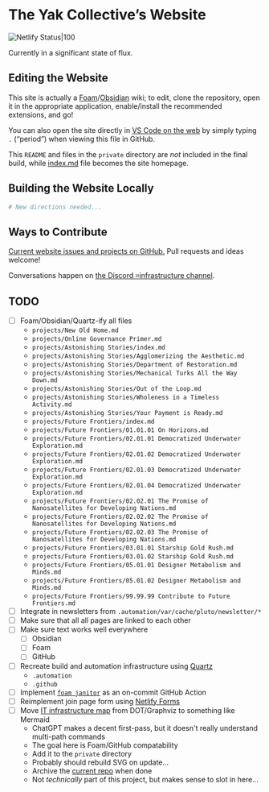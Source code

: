# The Yak Collective’s Website
![Netlify Status|100](https://api.netlify.com/api/v1/badges/943ff646-41b6-4b4b-ab86-a891698c72c7/deploy-status)

Currently in a significant state of flux.

## Editing the Website
This site is actually a [Foam](https://foambubble.github.io/foam/)/[Obsidian](https://obsidian.md) wiki; to edit, clone the repository, open it in the appropriate application, enable/install the recommended extensions, and go!

You can also open the site directly in [VS Code on the web](https://vscode.dev/) by simply typing `.` (“period”) when viewing this file in GitHub.

This `README` and files in the `private` directory are *not* included in the final build, while [index.md](../index.md) file becomes the site homepage.

## Building the Website Locally
```bash
# New directions needed...
```

## Ways to Contribute
[Current website issues and projects on GitHub.](https://github.com/The-Yak-Collective/yakcollective/issues) Pull requests and ideas welcome!

Conversations happen on [the Discord ⌗infrastructure channel](https://discord.com/channels/692111190851059762/704369362315772044).

## TODO

- [ ] Foam/Obsidian/Quartz-ify all files
	- `projects/New Old Home.md`
	- `projects/Online Governance Primer.md`
	- `projects/Astonishing Stories/index.md`
	- `projects/Astonishing Stories/Agglomerizing the Aesthetic.md`
	- `projects/Astonishing Stories/Department of Restoration.md`
	- `projects/Astonishing Stories/Mechanical Turks All the Way Down.md`
	- `projects/Astonishing Stories/Out of the Loop.md`
	- `projects/Astonishing Stories/Wholeness in a Timeless Activity.md`
	- `projects/Astonishing Stories/Your Payment is Ready.md`
	- `projects/Future Frontiers/index.md`
	- `projects/Future Frontiers/01.01.01 On Horizons.md`
	- `projects/Future Frontiers/02.01.01 Democratized Underwater Exploration.md`
	- `projects/Future Frontiers/02.01.02 Democratized Underwater Exploration.md`
	- `projects/Future Frontiers/02.01.03 Democratized Underwater Exploration.md`
	- `projects/Future Frontiers/02.01.04 Democratized Underwater Exploration.md`
	- `projects/Future Frontiers/02.02.01 The Promise of Nanosatellites for Developing Nations.md`
	- `projects/Future Frontiers/02.02.02 The Promise of Nanosatellites for Developing Nations.md`
	- `projects/Future Frontiers/02.02.03 The Promise of Nanosatellites for Developing Nations.md`
	- `projects/Future Frontiers/03.01.01 Starship Gold Rush.md`
	- `projects/Future Frontiers/03.01.02 Starship Gold Rush.md`
	- `projects/Future Frontiers/05.01.01 Designer Metabolism and Minds.md`
	- `projects/Future Frontiers/05.01.02 Designer Metabolism and Minds.md`
	- `projects/Future Frontiers/99.99.99 Contribute to Future Frontiers.md`
- [ ] Integrate in newsletters from `.automation/var/cache/pluto/newsletter/*`
- [ ] Make sure that all all pages are linked to each other
- [ ] Make sure text works well everywhere
	- [ ] Obsidian
	- [ ] Foam
	- [ ] GitHub
- [ ] Recreate build and automation infrastructure using [Quartz](https://github.com/jackyzha0/quartz)
	- `.automation`
	- `.github`
- [ ] Implement [`foam janitor`](https://github.com/foambubble/foam-cli) as an on-commit GitHub Action
- [ ] Reimplement join page form using [Netlify Forms](https://docs.netlify.com/forms/setup/)
- [ ] Move [IT infrastructure map](https://roamresearch.com/#/app/ArtOfGig/page/w6uAG9Pig) from DOT/Graphviz to something like Mermaid
	- ChatGPT makes a decent first-pass, but it doesn't really understand multi-path commands
	- The goal here is Foam/GitHub compatability
	- Add it to the `private` directory
	- Probably should rebuild SVG on update...
	- Archive the [current repo](https://github.com/The-Yak-Collective/infrastructure-map) when done
	- Not *technically* part of this project, but makes sense to slot in here...
